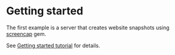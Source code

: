 # Getting started

The first example is a server that creates website snapshots using [screencap](https://github.com/maxwell/screencap) gem.

See [Getting started tutorial](http://puzzleflow.github.io/tochtli/tutorials/getting-started.html) for details.